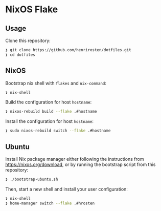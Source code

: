 # NixOS Flake

## Usage

Clone this repository:
```bash
❯ git clone https://github.com/henrirosten/dotfiles.git
❯ cd dotfiles
```

## NixOS

Bootstrap nix shell with `flakes` and `nix-command`:
```bash
❯ nix-shell
```

Build the configuration for host `hostname`:
```bash
❯ nixos-rebuild build --flake .#hostname
```

Install the configuration for host `hostname`:
```bash
❯ sudo nixos-rebuild switch --flake .#hostname
```

## Ubuntu

Install Nix package manager either following the instructions from https://nixos.org/download, or by running the bootstrap script from this repository:
```bash
❯ ./bootstrap-ubuntu.sh
```

Then, start a new shell and install your user configuration:

```bash
❯ nix-shell
❯ home-manager switch --flake .#hrosten
```
